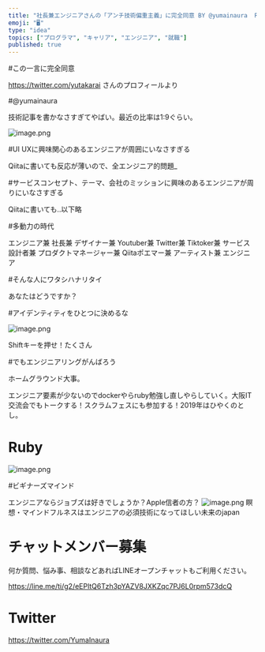 ```yaml
---
title: "社長兼エンジニアさんの「アンチ技術偏重主義」に完全同意 BY @yumainaura  RT @yutakarai QT @takapon_"
emoji: "🖥"
type: "idea"
topics: ["プログラマ", "キャリア", "エンジニア", "就職"]
published: true
---
```


#この一言に完全同意

https://twitter.com/yutakarai さんのプロフィールより

#@yumainaura

技術記事を書かなさすぎてやばい。最近の比率は1:9ぐらい。

![image.png](https://qiita-image-store.s3.amazonaws.com/0/89618/95add8ea-f8b8-a8f4-27af-6c933b455e71.png)

#UI UXに興味関心のあるエンジニアが周囲にいなさすぎる

Qiitaに書いても反応が薄いので、全エンジニア的問題_

#サービスコンセプト、テーマ、会社のミッションに興味のあるエンジニアが周りにいなさすぎる

Qiitaに書いても‥以下略

#多動力の時代

エンジニア兼
社長兼
デザイナー兼
Youtuber兼
Twitter兼
Tiktoker兼
サービス設計者兼
プロダクトマネージャー兼
Qiitaポエマー兼
アーティスト兼
エンジニア

#そんな人にワタシハナリタイ

あなたはどうですか？

#アイデンティティをひとつに決めるな

![image.png](https://qiita-image-store.s3.amazonaws.com/0/89618/19674058-a4c7-c377-9773-80eff8de1998.png)

Shiftキーを押せ！たくさん

#でもエンジニアリングがんばろう

ホームグラウンド大事。


エンジニア要素が少ないのでdockerやらruby勉強し直しやらしていく。大阪IT交流会でもトークする！スクラムフェスにも参加する！2019年はひやくのとし。


# Ruby

![image.png](https://qiita-image-store.s3.amazonaws.com/0/89618/a193f142-246d-f2e3-1596-0a367f8839c4.png)

#ビギナーズマインド

エンジニアならジョブズは好きでしょうか？Apple信者の方？
![image.png](https://qiita-image-store.s3.amazonaws.com/0/89618/4b27e695-bdb5-ffd1-25d4-f9b666be80ea.png)
瞑想・マインドフルネスはエンジニアの必須技術になってほしい未来のjapan











<!-- Update From Qiita API -->

# チャットメンバー募集


何か質問、悩み事、相談などあればLINEオープンチャットもご利用ください。

https://line.me/ti/g2/eEPltQ6Tzh3pYAZV8JXKZqc7PJ6L0rpm573dcQ





# Twitter


https://twitter.com/YumaInaura


<!-- Update From Qiita API -->


